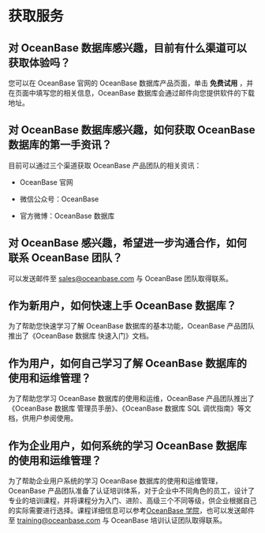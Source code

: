 获取服务 
=========================





对 OceanBase 数据库感兴趣，目前有什么渠道可以获取体验吗？ 
-------------------------------------------------------

您可以在 OceanBase 官网的 OceanBase 数据库产品页面，单击 **免费试用** ，并在页面中填写您的相关信息，OceanBase 数据库会通过邮件向您提供软件的下载地址。

对 OceanBase 数据库感兴趣，如何获取 OceanBase 数据库的第一手资讯？ 
-----------------------------------------------------------------

目前可以通过三个渠道获取 OceanBase 产品团队的相关资讯：

* OceanBase 官网

  

* 微信公众号：OceanBase

  

* 官方微博：OceanBase 数据库

  




对 OceanBase 感兴趣，希望进一步沟通合作，如何联系 OceanBase 团队？ 
-----------------------------------------------------------------

可以发送邮件至 sales@oceanbase.com 与 OceanBase 团队取得联系。

作为新用户，如何快速上手 OceanBase 数据库？ 
------------------------------------------------

为了帮助您快速学习了解 OceanBase 数据库的基本功能，OceanBase 产品团队推出了《OceanBase 数据库 快速入门》文档。

作为用户，如何自己学习了解 OceanBase 数据库的使用和运维管理？ 
---------------------------------------------------------

为了帮助您学习 OceanBase 数据库的使用和运维，OceanBase 产品团队推出了《OceanBase 数据库 管理员手册》、《OceanBase 数据库 SQL 调优指南》等文档，供用户参阅使用。

作为企业用户，如何系统的学习 OceanBase 数据库的使用和运维管理？ 
----------------------------------------------------------

为了帮助企业用户系统的学习 OceanBase 数据库的使用和运维管理，OceanBase 产品团队准备了认证培训体系，对于企业中不同角色的员工，设计了专业的培训课程，并将课程分为入门、进阶、高级三个不同等级，供企业根据自己的实际需要进行选择。课程详细信息可以参考[OceanBase 学院](https://www.oceanbase.com/training)，也可以发送邮件至 training@oceanbase.com 与 OceanBase 培训认证团队取得联系。

